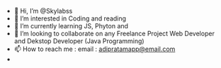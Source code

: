- 👋 Hi, I’m @Skylabss
- 👀 I’m interested in Coding and reading
- 🌱 I’m currently learning JS, Phyton and 
- 💞️ I’m looking to collaborate on any Freelance Project Web Developer and Dekstop Developer (Java Programming)
- 📫 How to reach me : email : adipratamapp@email.com
-             

<!---
Skylabss/Skylabss is a ✨ special ✨ repository because its `README.md` (this file) appears on your GitHub profile.
You can click the Preview link to take a look at your changes.
--->
